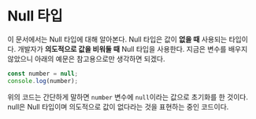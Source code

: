 # Null 타입
이 문서에서는 Null 타입에 대해 알아본다. Null 타입은 값이 **없을 때** 사용되는 타입이다. 개발자가 **의도적으로 값을 비워둘 때** Null 타입을 사용한다. 지금은 변수를 배우지 않았으니 아래의 예문은 참고용으로만 생각하면 되겠다.

```js
const number = null;
console.log(number);
```

위의 코드는 간단하게 말하면 `number` 변수에 `null`이라는 값으로 초기화를 한 것이다. null은 Null 타입이며 의도적으로 값이 없다라는 것을 표현하는 중인 코드이다.